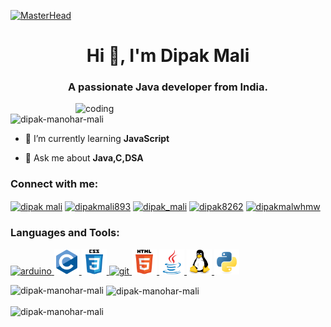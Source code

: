 [![MasterHead](https://user-images.githubusercontent.com/10498744/210012254-234538ff-d198-48aa-8964-37e6fd45d227.gif)]()
<h1 align="center">Hi 👋, I'm Dipak Mali</h1>
<h3 align="center">A passionate Java developer from India.</h3>
<img align="right" alt="coding" width="400" src="https://user-images.githubusercontent.com/74038190/238353480-219bcc70-f5dc-466b-9a60-29653d8e8433.gif">

<p align="left"> <img src="https://komarev.com/ghpvc/?username=dipak-manohar-mali&label=Profile%20views&color=0e75b6&style=flat" alt="dipak-manohar-mali" /> </p>

- 🌱 I’m currently learning **JavaScript**

- 💬 Ask me about **Java,C,DSA**

<h3 align="left">Connect with me:</h3>
<p align="left">
<a href="https://linkedin.com/in/dipak mali" target="blank"><img align="center" src="https://raw.githubusercontent.com/rahuldkjain/github-profile-readme-generator/master/src/images/icons/Social/linked-in-alt.svg" alt="dipak mali" height="30" width="40" /></a>
<a href="https://instagram.com/dipakmali893" target="blank"><img align="center" src="https://raw.githubusercontent.com/rahuldkjain/github-profile-readme-generator/master/src/images/icons/Social/instagram.svg" alt="dipakmali893" height="30" width="40" /></a>
<a href="https://www.codechef.com/users/dipak_mali" target="blank"><img align="center" src="https://cdn.jsdelivr.net/npm/simple-icons@3.1.0/icons/codechef.svg" alt="dipak_mali" height="30" width="40" /></a>
<a href="https://www.leetcode.com/dipak8262" target="blank"><img align="center" src="https://raw.githubusercontent.com/rahuldkjain/github-profile-readme-generator/master/src/images/icons/Social/leet-code.svg" alt="dipak8262" height="30" width="40" /></a>
<a href="https://auth.geeksforgeeks.org/user/dipakmalwhmw" target="blank"><img align="center" src="https://raw.githubusercontent.com/rahuldkjain/github-profile-readme-generator/master/src/images/icons/Social/geeks-for-geeks.svg" alt="dipakmalwhmw" height="30" width="40" /></a>
</p>

<h3 align="left">Languages and Tools:</h3>
<p align="left"> <a href="https://www.arduino.cc/" target="_blank" rel="noreferrer"> <img src="https://cdn.worldvectorlogo.com/logos/arduino-1.svg" alt="arduino" width="40" height="40"/> </a> <a href="https://www.cprogramming.com/" target="_blank" rel="noreferrer"> <img src="https://raw.githubusercontent.com/devicons/devicon/master/icons/c/c-original.svg" alt="c" width="40" height="40"/> </a> <a href="https://www.w3schools.com/css/" target="_blank" rel="noreferrer"> <img src="https://raw.githubusercontent.com/devicons/devicon/master/icons/css3/css3-original-wordmark.svg" alt="css3" width="40" height="40"/> </a> <a href="https://git-scm.com/" target="_blank" rel="noreferrer"> <img src="https://www.vectorlogo.zone/logos/git-scm/git-scm-icon.svg" alt="git" width="40" height="40"/> </a> <a href="https://www.w3.org/html/" target="_blank" rel="noreferrer"> <img src="https://raw.githubusercontent.com/devicons/devicon/master/icons/html5/html5-original-wordmark.svg" alt="html5" width="40" height="40"/> </a> <a href="https://www.java.com" target="_blank" rel="noreferrer"> <img src="https://raw.githubusercontent.com/devicons/devicon/master/icons/java/java-original.svg" alt="java" width="40" height="40"/> </a> <a href="https://www.linux.org/" target="_blank" rel="noreferrer"> <img src="https://raw.githubusercontent.com/devicons/devicon/master/icons/linux/linux-original.svg" alt="linux" width="40" height="40"/> </a> <a href="https://www.python.org" target="_blank" rel="noreferrer"> <img src="https://raw.githubusercontent.com/devicons/devicon/master/icons/python/python-original.svg" alt="python" width="40" height="40"/> </a> </p>

<p><img align="left" src="https://github-readme-stats.vercel.app/api/top-langs?username=dipak-manohar-mali&show_icons=true&locale=en&layout=compact" alt="dipak-manohar-mali" /></p>

<p>&nbsp;<img align="center" src="https://github-readme-stats.vercel.app/api?username=dipak-manohar-mali&show_icons=true&locale=en" alt="dipak-manohar-mali" /></p>

<p><img align="center" src="https://github-readme-streak-stats.herokuapp.com/?user=dipak-manohar-mali&" alt="dipak-manohar-mali" /></p>

